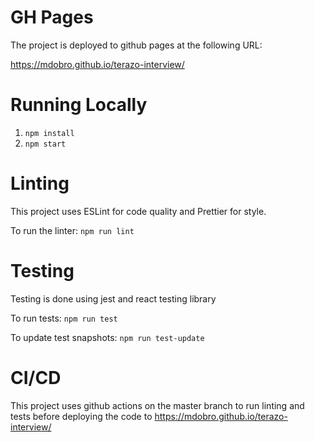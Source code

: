# GH Pages

The project is deployed to github pages at the following URL:

https://mdobro.github.io/terazo-interview/

# Running Locally

1. `npm install`
1. `npm start`

# Linting

This project uses ESLint for code quality and Prettier for style.

To run the linter: `npm run lint`

# Testing

Testing is done using jest and react testing library

To run tests: `npm run test`

To update test snapshots: `npm run test-update`

# CI/CD

This project uses github actions on the master branch to run linting and tests before deploying the code to https://mdobro.github.io/terazo-interview/

